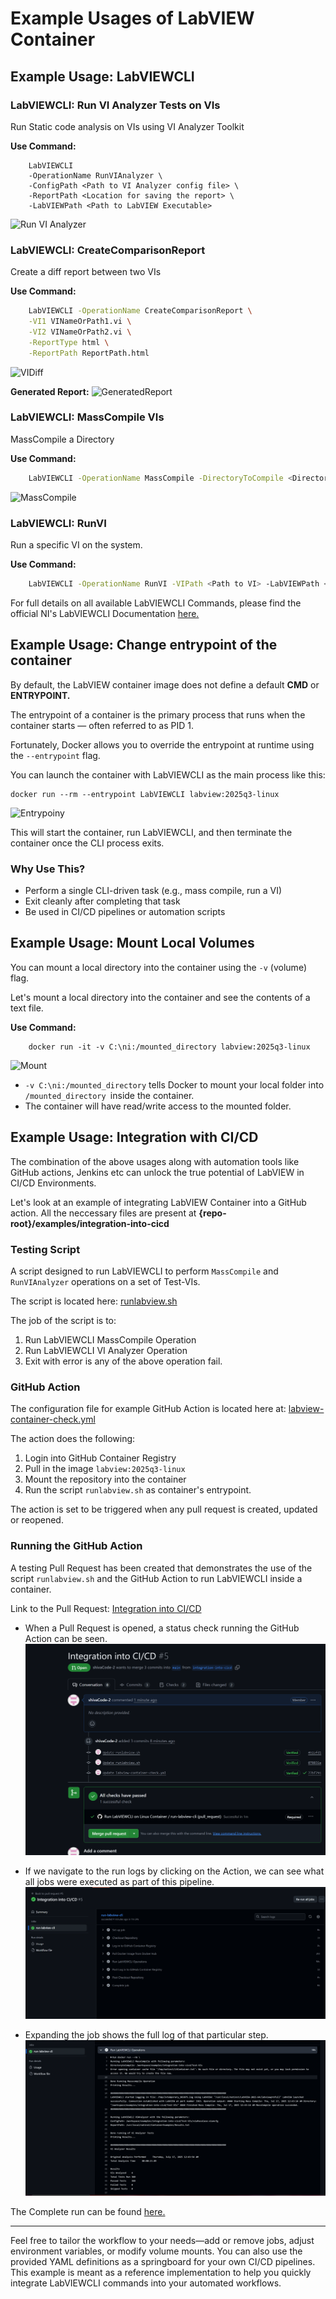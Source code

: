 # Example Usages of LabVIEW Container
## Example Usage: LabVIEWCLI
### LabVIEWCLI: Run VI Analyzer Tests on VIs
Run Static code analysis on VIs using VI Analyzer Toolkit

**Use Command:**
```
    LabVIEWCLI
    -OperationName RunVIAnalyzer \
    -ConfigPath <Path to VI Analyzer config file> \
    -ReportPath <Location for saving the report> \
    -LabVIEWPath <Path to LabVIEW Executable>
```
![Run VI Analyzer](../examples/VIA.PNG)

### LabVIEWCLI: CreateComparisonReport
Create a diff report between two VIs

**Use Command:**
```bash
    LabVIEWCLI -OperationName CreateComparisonReport \
    -VI1 VINameOrPath1.vi \
    -VI2 VINameOrPath2.vi \
    -ReportType html \
    -ReportPath ReportPath.html
```

![VIDiff](../examples/CompareReport.PNG)

**Generated Report:**
![GeneratedReport](../examples/DiffReport.PNG)

### LabVIEWCLI: MassCompile VIs
MassCompile a Directory

**Use Command:**
```bash
    LabVIEWCLI -OperationName MassCompile -DirectoryToCompile <Directory to Compile> -LabVIEWPath <Path to LabVIEW Executable>
```

![MassCompile](../examples/MassCompile.PNG)

### LabVIEWCLI: RunVI
Run a specific VI on the system.

**Use Command:**
```bash
    LabVIEWCLI -OperationName RunVI -VIPath <Path to VI> -LabVIEWPath <Path to LabVIEW Executable>
```

For full details on all available LabVIEWCLI Commands, please find the official NI's LabVIEWCLI Documentation [here.](https://www.ni.com/docs/en-US/bundle/labview/page/predefined-command-line-operations.html?srsltid=AfmBOorqX__K-Rfh8JZCEho3PyoM75cXxBwij71DN5g89FPu6YoTZ7VQ)

## Example Usage: Change entrypoint of the container
By default, the LabVIEW container image does not define a default **CMD** or **ENTRYPOINT.**

The entrypoint of a container is the primary process that runs when the container starts — often referred to as PID 1.

Fortunately, Docker allows you to override the entrypoint at runtime using the `--entrypoint` flag.

You can launch the container with LabVIEWCLI as the main process like this:

```shell
docker run --rm --entrypoint LabVIEWCLI labview:2025q3-linux
```

![Entrypoiny](../examples/Entrypoint.PNG)

This will start the container, run LabVIEWCLI, and then terminate the container once the CLI process exits.

### Why Use This?
- Perform a single CLI-driven task (e.g., mass compile, run a VI)
- Exit cleanly after completing that task
- Be used in CI/CD pipelines or automation scripts

## Example Usage: Mount Local Volumes
You can mount a local directory into the container using the `-v` (volume) flag.

Let's mount a local directory into the container and see the contents of a text file.

**Use Command:**
```shell
    docker run -it -v C:\ni:/mounted_directory labview:2025q3-linux
```

![Mount](../examples/MountLocalDir.PNG)

- `-v C:\ni:/mounted_directory` tells Docker to mount your local folder into `/mounted_directory `inside the container.
- The container will have read/write access to the mounted folder.

## Example Usage: Integration with CI/CD
The combination of the above usages along with automation tools like GitHub actions, Jenkins etc can unlock the true potential of LabVIEW in CI/CD Environments.

Let's look at an example of integrating LabVIEW Container into a GitHub action. All the neccessary files are present at **{repo-root}/examples/integration-into-cicd**

### Testing Script
A script designed to run LabVIEWCLI to perform `MassCompile` and `RunVIAnalyzer` operations on a set of Test-VIs.

The script is located here: [runlabview.sh](../examples/integration-into-cicd/runlabview.sh)

The job of the script is to:
1. Run LabVIEWCLI MassCompile Operation
2. Run LabVIEWCLI VI Analyzer Operation
3. Exit with error is any of the above operation fail.

### GitHub Action
The configuration file for example GitHub Action is located here at: [labview-container-check.yml](../.github/workflows/labview-container-check.yml)

The action does the following:
1. Login into GitHub Container Registry
2. Pull in the image `labview:2025q3-linux`
3. Mount the repository into the container
4. Run the script `runlabview.sh` as container's entrypoint.

The action is set to be triggered when any pull request is created, updated or reopened.

### Running the GitHub Action
A testing Pull Request has been created that demonstrates the use of the script `runlabview.sh` and the GitHub Action to run LabVIEWCLI inside a container.

Link to the Pull Request: [Integration into CI/CD](https://github.com/ni/labview-for-containers/pull/5)

- When a Pull Request is opened, a status check running the GitHub Action can be seen.
    ![CICD-PullRequest](../examples/int-cicd.PNG)

- If we navigate to the run logs by clicking on the Action, we can see what all jobs were executed as part of this pipeline.
    ![Log](../examples/TopLevelLog.PNG)

- Expanding the job shows the full log of that particular step.
    ![CompLog](../examples/CompleteLog.PNG)

The Complete run can be found [here.](https://github.com/ni/labview-for-containers/actions/runs/16333422879/job/46140796978?pr=5)

___

Feel free to tailor the workflow to your needs—add or remove jobs, adjust environment variables, or modify volume mounts. You can also use the provided YAML definitions as a springboard for your own CI/CD pipelines. This example is meant as a reference implementation to help you quickly integrate LabVIEWCLI commands into your automated workflows.








